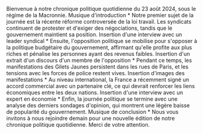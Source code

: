 Bienvenue à notre chronique politique quotidienne du 23 août 2024, sous le régime de la Macronnie.
Musique d'introduction *
Notre premier sujet de la journée est la récente réforme controversée de la loi travail. Les syndicats continuent de protester et d'exiger des négociations, tandis que le gouvernement maintient sa position.
Insertion d'une interview avec un leader syndical *
Ensuite, l'opposition politique se mobilise pour s'opposer à la politique budgétaire du gouvernement, affirmant qu'elle profite aux plus riches et pénalise les personnes ayant des revenus faibles.
Insertion d'un extrait d'un discours d'un membre de l'opposition *
Pendant ce temps, les manifestations des Gilets Jaunes persistent dans les rues de Paris, et les tensions avec les forces de police restent vives.
Insertion d'images des manifestations *
Au niveau international, la France a récemment signé un accord commercial avec un partenaire clé, ce qui devrait renforcer les liens économiques entre les deux nations.
Insertion d'une interview avec un expert en économie *
Enfin, la journée politique se termine avec une analyse des derniers sondages d'opinion, qui montrent une légère baisse de popularité du gouvernement.
Musique de conclusion *
Nous vous invitons à nous rejoindre demain pour une nouvelle édition de notre chronique politique quotidienne. Merci de votre attention.